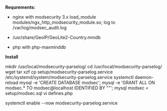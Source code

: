 **Requrements:**

- nginx with modsecurity 3.x
  load_module modules/ngx_http_modsecurity_module.so;
  log to /var/log/modsec_audit.log

- /usr/share/GeoIP/GeoLite2-Country.mmdb 

- php with php-maxminddb 

**Install**

mkdir /usr/local/modsecurity-parselog/
cd /usr/local/modsecurity-parselog/
wget 
tar xzf
cp setup/modsecurity-parselog.service /etc/systemd/system/modsecurity-parselog.service 
systemctl daemon-reload
mysql -e 'CREATE DATABASE modsec';
mysql -e 'GRANT ALL ON modsec.* TO modsec@localhost IDENTIFIED BY ""';
mysql modsec < setup/modsec.sql 
vi defines.php

systemctl enable --now modsecurity-parselog.service
